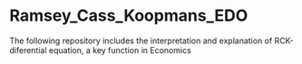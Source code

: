 # Ramsey_Cass_Koopmans_EDO
The following repository includes the interpretation and explanation of RCK-diferential equation, a key function in Economics
